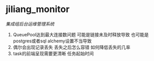 # jiliang_monitor

*集成组后台运维管理系统*

1. QueuePool达到最大连接数问题
    可能是链接未及时释放导致
    也可能是postgres或者sql alchemy设置不当导致
2. 偶尔会出现记录丢失
    丢失之后怎么容错
    如何降低丢失的几率
3. task的前端呈现需要更清晰
    任务起始时间
